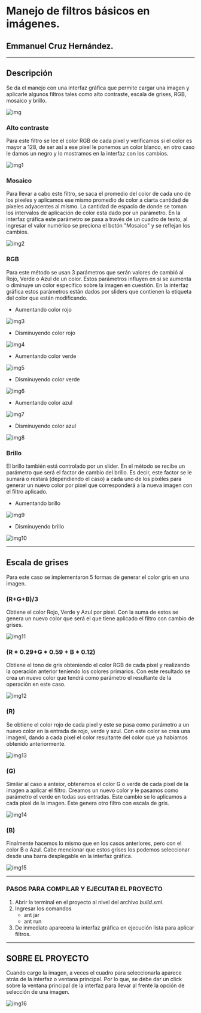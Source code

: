 # Manejo de filtros básicos en imágenes.
## Emmanuel Cruz Hernández.

----

## Descripción
Se da el manejo con una interfaz gráfica que permite cargar una imagen y aplicarle algunos filtros tales como
alto contraste, escala de grises, RGB, mosaico y brillo.

![img](Muestras/D1.png)

### Alto contraste
Para este filtro se lee el color RGB de cada pixel y verificamos si el color es mayor a 128, de ser así a ese pixel le ponemos un color blanco, en otro caso le damos un negro y lo mostramos en la interfaz con los cambios.

![img1](Muestras/D2.png)

### Mosaico
Para llevar a cabo este filtro, se saca el promedio del color de cada uno de los pixeles y aplicamos ese mismo promedio de color a ciarta cantidad de pixeles adyacentes al mismo. La cantidad de espacio de donde se toman los intervalos de aplicación de color esta dado por un parámetro. En la interfaz gráfica este parámetro se pasa a través de un cuadro de texto, al ingresar el valor numérico se preciona el botón "Mosaico" y se reflejan los cambios.

![img2](Muestras/D3.png)

### RGB
Para este método se usan 3 parámetros que serán valores de cambió al Rojo, Verde o Azul de un color. Estos parámetros influyen en si se aumenta o diminuye un color específico sobre la imagen en cuestión. En la interfaz gráfica estos parámetros están dados por sliders que contienen la etiqueta del color que están modificando.

* Aumentando color rojo

![img3](Muestras/D4.png)

* Disminuyendo color rojo

![img4](Muestras/D5.png)

* Aumentando color verde

![img5](Muestras/D6.png)

* Disminuyendo color verde

![img6](Muestras/D7.png)

* Aumentando color azul

![img7](Muestras/D8.png)

* Disminuyendo color azul

![img8](Muestras/D9.png)

### Brillo
El brillo también está controlado por un slider. En el método se recibe un parámetro que será el factor de cambio del brillo. Es decir, este factor se le sumará o restará (dependiendo el caso) a cada uno de los pixéles para generar un nuevo color por pixel que corresponderá a la nueva imagen con el filtro aplicado.

* Aumentando brillo

![img9](Muestras/D10.png)

* Disminuyendo brillo

![img10](Muestras/D11.png)

----

## Escala de grises
Para este caso se implementaron 5 formas de generar el color gris en una imagen.

### (R+G+B)/3
Obtiene el color Rojo, Verde y Azul por pixel. Con la suma de estos se genera un nuevo color que será el que tiene aplicado el filtro con cambio de grises.

![img11](Muestras/D12.png)

### (R * 0.29+G * 0.59 + B * 0.12)
Obtiene el tono de gris obteniendo el color RGB de cada pixel y realizando la operación anterior teniendo los colores primarios. Con este resultado se crea un nuevo color que tendrá como parámetro el resultante de la operación en este caso.

![img12](Muestras/D13.png)

### (R)
Se obtiene el color rojo de cada pixel y este se pasa como parámetro a un nuevo color en la entrada de rojo, verde y azul. Con este color se crea una imagenl, dando a cada pixel el color resultante del color que ya habíamos obtenido anteriormente.

![img13](Muestras/D14.png)

### (G)
Similar al caso a anteior, obtenemos el color G o verde de cada pixel de la imagen a aplicar el filtro. Creamos un nuevo color y le pasamos como parámetro el verde en todas sus entradas. Este cambio se lo aplicamos a cada pixel de la imagen. Este genera otro filtro con escala de gris.

![img14](Muestras/D15.png)

### (B)
Finalmente hacemos lo mismo que en los casos anteriores, pero con el color B o Azul. Cabe mencionar que estos grises los podemos seleccionar desde una barra desplegable en la interfaz gráfica.

![img15](Muestras/D16.png)

----

### PASOS PARA COMPILAR Y EJECUTAR EL PROYECTO
1. Abrir la terminal en el proyecto al nivel del archivo _build.xml_.
2. Ingresar los comandos
	* ant jar
	* ant run
3. De inmediato aparecera la interfaz gráfica en ejecución lista para aplicar filtros.

----

## SOBRE EL PROYECTO
Cuando cargo la imagen, a veces el cuadro para seleccionarla aparece atrás de la interfaz o ventana principal. Por lo que, se debe dar un click sobre la ventana principal de la interfaz para llevar al frente la opción de selección de una imagen.

![img16](Muestras/D17.png)
